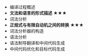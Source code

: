 + 编译过程概述
+ **文法和语言的形式描述** ★★★
+ 词法分析
+ **正规式与有限自动机之间的转换** ★★★
+ 词法分析器的构造
+ 语法分析
+ 语法制导翻译和中间代码生成
+ 中间代码优化和目标代码生成
